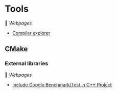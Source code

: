 # Tools

:link: *Webpages*

* [Compiler explorer](https://godbolt.org/)


## CMake

### External libraries

:link: *Webpages*

* [Include Google Benchmark/Test in C++ Project](https://felixmoessbauer.com/blog-reader/include-google-benchmark-test-in-c-project.html)
